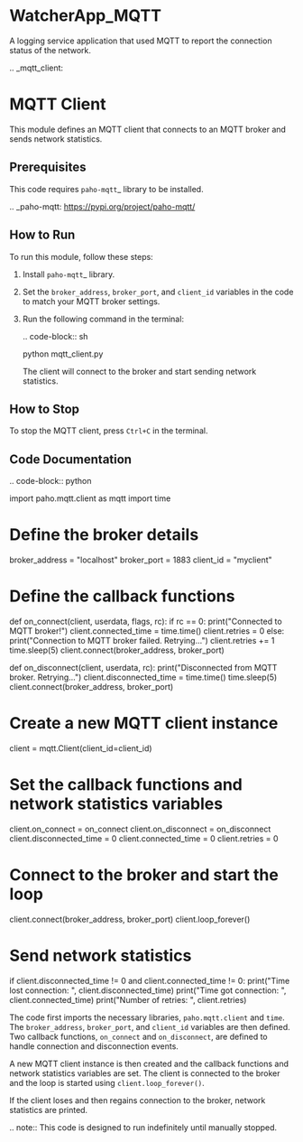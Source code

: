 # WatcherApp_MQTT
A logging service application that used MQTT to report the connection status of the network.

.. _mqtt_client:

MQTT Client
============

This module defines an MQTT client that connects to an MQTT broker and sends network statistics.

Prerequisites
-------------
This code requires `paho-mqtt`_ library to be installed.

.. _paho-mqtt: https://pypi.org/project/paho-mqtt/

How to Run
----------
To run this module, follow these steps:

1. Install `paho-mqtt`_ library.
2. Set the `broker_address`, `broker_port`, and `client_id` variables in the code to match your MQTT broker settings.
3. Run the following command in the terminal:

   .. code-block:: sh

      python mqtt_client.py

   The client will connect to the broker and start sending network statistics.

How to Stop
-----------
To stop the MQTT client, press `Ctrl+C` in the terminal.

Code Documentation
------------------
.. code-block:: python

   import paho.mqtt.client as mqtt
   import time

   # Define the broker details
   broker_address = "localhost"
   broker_port = 1883
   client_id = "myclient"

   # Define the callback functions
   def on_connect(client, userdata, flags, rc):
       if rc == 0:
           print("Connected to MQTT broker!")
           client.connected_time = time.time()
           client.retries = 0
       else:
           print("Connection to MQTT broker failed. Retrying...")
           client.retries += 1
           time.sleep(5)
           client.connect(broker_address, broker_port)
           
   def on_disconnect(client, userdata, rc):
       print("Disconnected from MQTT broker. Retrying...")
       client.disconnected_time = time.time()
       time.sleep(5)
       client.connect(broker_address, broker_port)

   # Create a new MQTT client instance
   client = mqtt.Client(client_id=client_id)

   # Set the callback functions and network statistics variables
   client.on_connect = on_connect
   client.on_disconnect = on_disconnect
   client.disconnected_time = 0
   client.connected_time = 0
   client.retries = 0

   # Connect to the broker and start the loop
   client.connect(broker_address, broker_port)
   client.loop_forever()

   # Send network statistics
   if client.disconnected_time != 0 and client.connected_time != 0:
       print("Time lost connection: ", client.disconnected_time)
       print("Time got connection: ", client.connected_time)
       print("Number of retries: ", client.retries)

The code first imports the necessary libraries, `paho.mqtt.client` and `time`. The `broker_address`, `broker_port`, and `client_id` variables are then defined. Two callback functions, `on_connect` and `on_disconnect`, are defined to handle connection and disconnection events.

A new MQTT client instance is then created and the callback functions and network statistics variables are set. The client is connected to the broker and the loop is started using `client.loop_forever()`.

If the client loses and then regains connection to the broker, network statistics are printed.

.. note::
   This code is designed to run indefinitely until manually stopped.
